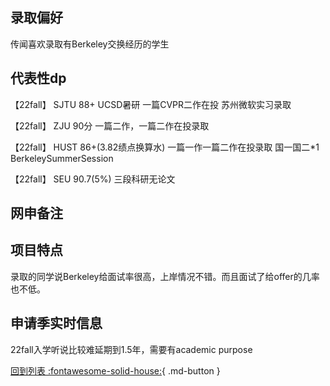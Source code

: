 ## 录取偏好
传闻喜欢录取有Berkeley交换经历的学生

## 代表性dp
【22fall】 SJTU 88+ UCSD暑研 一篇CVPR二作在投 苏州微软实习录取

【22fall】 ZJU 90分 一篇二作，一篇二作在投录取

【22fall】 HUST 86+(3.82绩点换算水) 一篇一作一篇二作在投录取 国一国二*1 BerkeleySummerSession

【22fall】 SEU 90.7(5%) 三段科研无论文

## 网申备注

## 项目特点
录取的同学说Berkeley给面试率很高，上岸情况不错。而且面试了给offer的几率也不低。

## 申请季实时信息
22fall入学听说比较难延期到1.5年，需要有academic purpose

[回到列表 :fontawesome-solid-house:](选校梯度.md){ .md-button }
